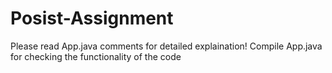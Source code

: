 # Posist-Assignment

Please read App.java comments for detailed explaination!
Compile App.java for checking the functionality of the code
